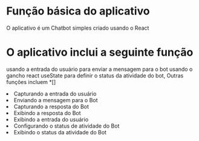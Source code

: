# Função básica do aplicativo
O aplicativo é um Chatbot simples criado usando o React

# O aplicativo inclui a seguinte função
usando a entrada do usuário para enviar a mensagem para o bot
usando o gancho react useState para definir o status da atividade do bot,
Outras funções incluem
*[]
     <li>
         Capturando a entrada do usuário
     </li>
     <li>
         Enviando a mensagem para o Bot
     </li>
     <li>
         Capturando a resposta do Bot
     </li>
     <li>
         Exibindo a resposta do Bot
     </li>
     <li>
         Exibindo a entrada do usuário
     </li>
     <li>
         Configurando o status de atividade do Bot
     </li>
     <li>
         Exibindo o status da atividade do Bot
     </li>
    
    
